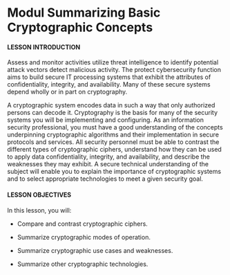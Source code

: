 # Modul Summarizing Basic Cryptographic Concepts

#### LESSON INTRODUCTION

Assess and monitor activities utilize threat intelligence to identify potential attack vectors detect malicious activity. The protect cybersecurity function aims to build secure IT processing systems that exhibit the attributes of confidentiality, integrity, and availability. Many of these secure systems depend wholly or in part on cryptography.

A cryptographic system encodes data in such a way that only authorized persons can decode it. Cryptography is the basis for many of the security systems you will be implementing and configuring. As an information security professional, you must have a good understanding of the concepts underpinning cryptographic algorithms and their implementation in secure protocols and services. All security personnel must be able to contrast the different types of cryptographic ciphers, understand how they can be used to apply data confidentiality, integrity, and availability, and describe the weaknesses they may exhibit. A secure technical understanding of the subject will enable you to explain the importance of cryptographic systems and to select appropriate technologies to meet a given security goal.

#### LESSON OBJECTIVES

In this lesson, you will:

-   Compare and contrast cryptographic ciphers.
    
-   Summarize cryptographic modes of operation.
    
-   Summarize cryptographic use cases and weaknesses.
    
-   Summarize other cryptographic technologies.